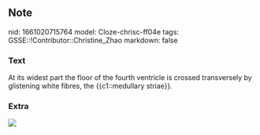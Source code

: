 ## Note
nid: 1661020715764
model: Cloze-chrisc-ff04e
tags: GSSE::!Contributor::Christine_Zhao
markdown: false

### Text
<div>
  <div>
    <div>
      <div>
        At its widest part the floor of the fourth ventricle is
        crossed transversely by glistening white fibres, the
        {{c1::medullary striae}}<span style="font-style:
        italic;">.</span>
      </div>
    </div>
  </div>
</div>

### Extra
<img src="Screen%20Shot%202021-08-14%20at%201.26.29%20pm.png">
